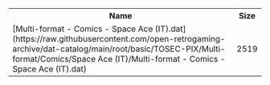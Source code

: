 <table>
<tr><th>Name</th><th>Size</th></tr>
<tr><td>[Multi-format - Comics - Space Ace (IT).dat](https://raw.githubusercontent.com/open-retrogaming-archive/dat-catalog/main/root/basic/TOSEC-PIX/Multi-format/Comics/Space Ace (IT)/Multi-format - Comics - Space Ace (IT).dat)</td><td>2519</td></tr>
</table>
